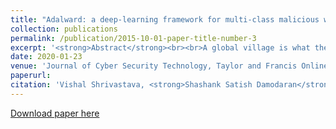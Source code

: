 ```yaml
---
title: "Adalward: a deep-learning framework for multi-class malicious webpage detection"
collection: publications
permalink: /publication/2015-10-01-paper-title-number-3
excerpt: '<strong>Abstract</strong><br><br>A global village is what the father of digital media and communications, Marshall McLuhan had dreamt of in the late 1970s. In June 2017, reaching over 51.7% of the global population, the Internet has made it a reality. In past couple of decades, with upsurge of wireless communication technologies, the Internet has spread its web to connect all corners of the world. Its undeniable merits aside, interconnectivity on such a massive scale ushered in a whole new era of rampant malfeasance, characterized by an ever-increasing rate of cyber-crimes. Intrinsically, cyber-security researchers around the globe have been trying to develop several effective mechanisms to deal with the threats posed by cybercriminals. In this paper, we are presenting Adalward – a five-layer deep-learning framework, which has the potential for overcoming most of the challenges faced by such existing systems. Unique framework of Adalward allows it to utilize both static and dynamic web features for making accurate classification decisions with unmatched efficiency. Adalward was trained on one million labelled URLs obtained from numerous trustworthy sources. By the end of its training phase, Adalward achieved an overall detection accuracy of 99.76%, with a negligible false-positive rate of 0.10% and a nominal false-negative rate of 0.14%.'
date: 2020-01-23
venue: 'Journal of Cyber Security Technology, Taylor and Francis Online (UK)'
paperurl:
citation: 'Vishal Shrivastava, <strong>Shashank Satish Damodaran</strong> & Megha Kamble (2020) <strong>Adalward:</strong> a deep-learning framework for multi-class malicious webpage detection, <i>Journal of Cyber Security Technology</i>, 4:3, 153-195'
---
```


[Download paper here](https://www.tandfonline.com/doi/full/10.1080/23742917.2020.1714195)

